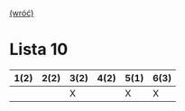 [(wróć)](../)

# Lista 10
| 1(2) | 2(2) | 3(2) | 4(2) | 5(1) | 6(3) |
|------|------|------|------|------|------|
|      |      |   X  |      |   X  |   X  |



